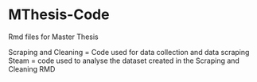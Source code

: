 # MThesis-Code
Rmd files for Master Thesis

Scraping and Cleaning = Code used for data collection and data scraping
Steam = code used to analyse the dataset created in the Scraping and Cleaning RMD
